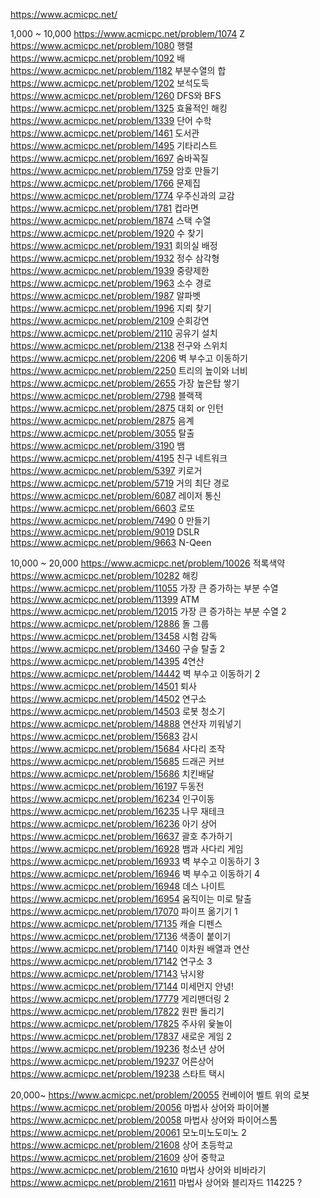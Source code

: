 https://www.acmicpc.net/

1,000 ~ 10,000
https://www.acmicpc.net/problem/1074 Z
https://www.acmicpc.net/problem/1080 행렬
https://www.acmicpc.net/problem/1092 배
https://www.acmicpc.net/problem/1182 부분수열의 합
https://www.acmicpc.net/problem/1202 보석도둑
https://www.acmicpc.net/problem/1260 DFS와 BFS
https://www.acmicpc.net/problem/1325 효율적인 해킹
https://www.acmicpc.net/problem/1339 단어 수학
https://www.acmicpc.net/problem/1461 도서관
https://www.acmicpc.net/problem/1495 기타리스트
https://www.acmicpc.net/problem/1697 숨바꼭질
https://www.acmicpc.net/problem/1759 암호 만들기
https://www.acmicpc.net/problem/1766 문제집
https://www.acmicpc.net/problem/1774 우주신과의 교감
https://www.acmicpc.net/problem/1781 컵라면
https://www.acmicpc.net/problem/1874 스택 수열
https://www.acmicpc.net/problem/1920 수 찾기
https://www.acmicpc.net/problem/1931 회의실 배정
https://www.acmicpc.net/problem/1932 정수 삼각형
https://www.acmicpc.net/problem/1939 중량제한
https://www.acmicpc.net/problem/1963 소수 경로
https://www.acmicpc.net/problem/1987 알파벳
https://www.acmicpc.net/problem/1996 지뢰 찾기
https://www.acmicpc.net/problem/2109 순회강연
https://www.acmicpc.net/problem/2110 공유기 설치
https://www.acmicpc.net/problem/2138 전구와 스위치
https://www.acmicpc.net/problem/2206 벽 부수고 이동하기
https://www.acmicpc.net/problem/2250 트리의 높이와 너비
https://www.acmicpc.net/problem/2655 가장 높은탑 쌓기
https://www.acmicpc.net/problem/2798 블랙잭
https://www.acmicpc.net/problem/2875 대회 or 인턴
https://www.acmicpc.net/problem/2875 음계
https://www.acmicpc.net/problem/3055 탈출
https://www.acmicpc.net/problem/3190 뱀
https://www.acmicpc.net/problem/4195 친구 네트워크
https://www.acmicpc.net/problem/5397 키로거
https://www.acmicpc.net/problem/5719 거의 최단 경로
https://www.acmicpc.net/problem/6087 레이저 통신
https://www.acmicpc.net/problem/6603 로또
https://www.acmicpc.net/problem/7490 0 만들기
https://www.acmicpc.net/problem/9019 DSLR
https://www.acmicpc.net/problem/9663 N-Qeen


10,000 ~ 20,000
https://www.acmicpc.net/problem/10026 적록색약
https://www.acmicpc.net/problem/10282 해킹
https://www.acmicpc.net/problem/11055 가장 큰 증가하는 부분 수열
https://www.acmicpc.net/problem/11399 ATM
https://www.acmicpc.net/problem/12015 가장 큰 증가하는 부분 수열 2
https://www.acmicpc.net/problem/12886 돌 그룹
https://www.acmicpc.net/problem/13458 시험 감독
https://www.acmicpc.net/problem/13460 구슬 탈출 2
https://www.acmicpc.net/problem/14395 4연산
https://www.acmicpc.net/problem/14442 벽 부수고 이동하기 2
https://www.acmicpc.net/problem/14501 퇴사
https://www.acmicpc.net/problem/14502 연구소
https://www.acmicpc.net/problem/14503 로봇 청소기
https://www.acmicpc.net/problem/14888 연산자 끼워넣기
https://www.acmicpc.net/problem/15683 감시
https://www.acmicpc.net/problem/15684 사다리 조작
https://www.acmicpc.net/problem/15685 드래곤 커브
https://www.acmicpc.net/problem/15686 치킨배달
https://www.acmicpc.net/problem/16197 두동전
https://www.acmicpc.net/problem/16234 인구이동
https://www.acmicpc.net/problem/16235 나무 재테크
https://www.acmicpc.net/problem/16236 아기 상어
https://www.acmicpc.net/problem/16637 괄호 추가하기
https://www.acmicpc.net/problem/16928 뱀과 사다리 게임
https://www.acmicpc.net/problem/16933 벽 부수고 이동하기 3
https://www.acmicpc.net/problem/16946 벽 부수고 이동하기 4
https://www.acmicpc.net/problem/16948 데스 나이트
https://www.acmicpc.net/problem/16954 움직이는 미로 탈출
https://www.acmicpc.net/problem/17070 파이프 옮기기 1
https://www.acmicpc.net/problem/17135 캐슬 디펜스
https://www.acmicpc.net/problem/17136 색종이 붙이기
https://www.acmicpc.net/problem/17140 이차원 배열과 연산
https://www.acmicpc.net/problem/17142 연구소 3
https://www.acmicpc.net/problem/17143 낚시왕
https://www.acmicpc.net/problem/17144 미세먼지 안녕!
https://www.acmicpc.net/problem/17779 게리맨더링 2
https://www.acmicpc.net/problem/17822 원판 돌리기
https://www.acmicpc.net/problem/17825 주사위 윷놀이
https://www.acmicpc.net/problem/17837 새로운 게임 2
https://www.acmicpc.net/problem/19236 청소년 상어
https://www.acmicpc.net/problem/19237 어른상어
https://www.acmicpc.net/problem/19238 스타트 택시

20,000~
https://www.acmicpc.net/problem/20055 컨베이어 벨트 위의 로봇
https://www.acmicpc.net/problem/20056 마법사 상어와 파이어볼
https://www.acmicpc.net/problem/20058 마법사 상어와 파이어스톰
https://www.acmicpc.net/problem/20061 모노미노도미노 2
https://www.acmicpc.net/problem/21608 상어 초등학교
https://www.acmicpc.net/problem/21609 상어 중학교
https://www.acmicpc.net/problem/21610 마법사 상어와 비바라기
https://www.acmicpc.net/problem/21611 마법사 상어와 블리자드
114225 ?

